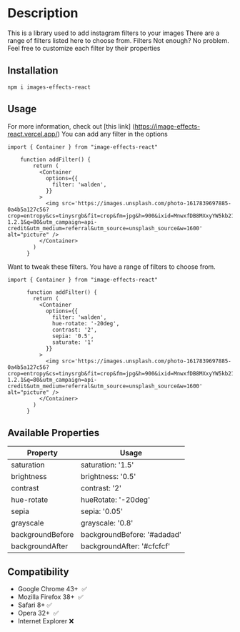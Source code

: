 # Description

This is a library used to add instagram filters to your images There
are a range of filters listed here to choose from. Filters Not enough?
No problem. Feel free to customize each filter by their properties

## Installation

`npm i images-effects-react`

## Usage

For more information, check out [this link] (https://image-effects-react.vercel.app/)
You can add any filter in the options

```
import { Container } from "image-effects-react"

    function addFilter() {
        return (
          <Container
            options={{
              filter: 'walden',
            }}
          >
            <img src='https://images.unsplash.com/photo-1617839697885-0a4b5a127c56?crop=entropy&cs=tinysrgb&fit=crop&fm=jpg&h=900&ixid=MnwxfDB8MXxyYW5kb218MHx8bmF0dXJlLHdhdGVyfHx8fHx8MTYyNTM4Mzc2OQ&ixlib=rb-1.2.1&q=80&utm_campaign=api-credit&utm_medium=referral&utm_source=unsplash_source&w=1600' alt="picture" />
          </Container>
        )
      }
```

Want to tweak these filters. You have a range of filters to choose from.

```
import { Container } from "image-effects-react"

      function addFilter() {
        return (
          <Container
            options={{
              filter: 'walden',
              hue-rotate: '-20deg',
              contrast: '2',
              sepia: '0.5',
              saturate: '1'
            }}
          >
            <img src='https://images.unsplash.com/photo-1617839697885-0a4b5a127c56?crop=entropy&cs=tinysrgb&fit=crop&fm=jpg&h=900&ixid=MnwxfDB8MXxyYW5kb218MHx8bmF0dXJlLHdhdGVyfHx8fHx8MTYyNTM4Mzc2OQ&ixlib=rb-1.2.1&q=80&utm_campaign=api-credit&utm_medium=referral&utm_source=unsplash_source&w=1600' alt="picture" />
          </Container>
        )
      }
```

## Available Properties

| Property         | Usage                       |
| ---------------- | --------------------------- |
| saturation       | saturation: '1.5'           |
| brightness       | brightness: '0.5'           |
| contrast         | contrast: '2'               |
| hue-rotate       | hueRotate: '-20deg'         |
| sepia            | sepia: '0.05'               |
| grayscale        | grayscale: '0.8'            |
| backgroundBefore | backgroundBefore: '#adadad' |
| backgroundAfter  | backgroundAfter: '#cfcfcf'  |

## Compatibility

- Google Chrome 43+  ✅
- Mozilla Firefox 38+  ✅
- Safari 8+ ✅
- Opera 32+  ✅
- Internet Explorer ❌
